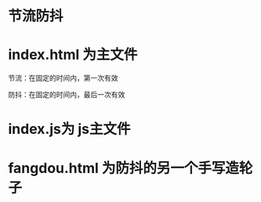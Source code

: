 
# 节流防抖

# index.html 为主文件

节流：在固定的时间内，第一次有效

防抖：在固定的时间内，最后一次有效

# index.js为 js主文件

# fangdou.html 为防抖的另一个手写造轮子
